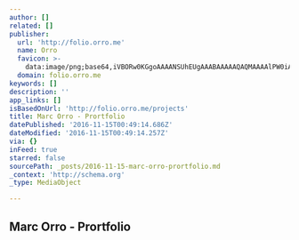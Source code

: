 ```yaml
---
author: []
related: []
publisher:
  url: 'http://folio.orro.me'
  name: Orro
  favicon: >-
    data:image/png;base64,iVBORw0KGgoAAAANSUhEUgAAABAAAAAQAQMAAAAlPW0iAAAABGdBTUEAALGPC/xhBQAAAAFzUkdCAK7OHOkAAAADUExURUxpcU3H2DoAAAABdFJOUwBA5thmAAAADElEQVQI12NgIA0AAAAwAAHHqoWOAAAAAElFTkSuQmCC
  domain: folio.orro.me
keywords: []
description: ''
app_links: []
isBasedOnUrl: 'http://folio.orro.me/projects'
title: Marc Orro - Prortfolio
datePublished: '2016-11-15T00:49:14.686Z'
dateModified: '2016-11-15T00:49:14.257Z'
via: {}
inFeed: true
starred: false
sourcePath: _posts/2016-11-15-marc-orro-prortfolio.md
_context: 'http://schema.org'
_type: MediaObject

---
```

<article style=""><h1>Marc Orro - Prortfolio</h1></article>